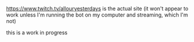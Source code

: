 https://www.twitch.tv/allouryesterdays is the actual site (it won't appear to work unless I'm running the bot on my computer and streaming, which I'm not)

this is a work in progress
